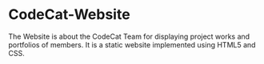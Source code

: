 # CodeCat-Website
The Website is about the CodeCat Team for displaying project works and portfolios of  members. It is a static website implemented using HTML5 and CSS.
